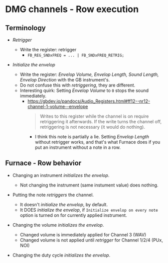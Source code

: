 # DMG channels - Row execution

## Terminology

* *Retrigger*
    + Write the register: retrigger
        * `FB_REG_SNDxFREQ = ... | FB_SNDxFREQ_RETRIG;`

* *Initialize the envelop*
    + Write the register: *Envelop Volume, Envelop Length, Sound Length, Envelop Direction* with the GB instrument's.
    + Do not confuse this with *retriggering*, they are different.
    + Interesting quirk: Setting *Envelop Volume* to `0` stops the sound immediately.
        * https://gbdev.io/pandocs/Audio_Registers.html#ff12--nr12-channel-1-volume--envelope
          > Writes to this register while the channel is on require retriggering it afterwards. If the write turns the channel off, retriggering is not necessary (it would do nothing).
            + I think this note is partially a lie. Setting *Envelop Length* without retrigger works, and that's what Furnace does if you put an instrument without a note in a row.


## Furnace - Row behavior

* Changing an instrument *initializes the envelop*.
    + Not changing the instrument (same instument value) does nothing.

* Putting the note *retriggers* the channel.
    + It doesn't *initialize the envelop*, by default.
    + It DOES *initialize the envelop*, if `Initialize envelop on every note` option is turned on for currently applied instrument.

* Changing the volume *initializes the envelop*.
    + Changed volume is immediately applied for Channel 3 (WAV)
    + Changed volume is not applied until *retrigger* for Channel 1/2/4 (PUx, NOI)

* Changing the duty cycle *initializes the envelop*.
